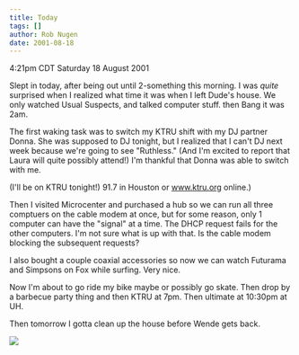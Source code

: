 ```yaml
---
title: Today
tags: []
author: Rob Nugen
date: 2001-08-18
---
```


<title></title>
<p class=date>4:21pm CDT Saturday 18 August 2001</p>

<p>Slept in today, after being out until 2-something this morning.  I
was <em>quite</em> surprised when I realized what time it was when I
left Dude's house.  We only watched Usual Suspects, and talked
computer stuff.  then Bang it was 2am.</p>

<p>The first waking task was to switch my KTRU shift with my DJ
partner Donna.  She was supposed to DJ tonight, but I realized that I
can't DJ next week because we're going to see "Ruthless."  (And I'm
excited to report that Laura will quite possibly attend!)  I'm
thankful that Donna was able to switch with me.</p>

<p>(I'll be on KTRU tonight!)  91.7 in Houston or <a
href="http://www.ktru.org">www.ktru.org</a> online.)</p>

<p>Then I visited Microcenter and purchased a hub so we can run all
three comptuers on the cable modem at once, but for some reason, only
1 computer can have the "signal" at a time.  The DHCP request fails
for the other computers.  I'm not sure what is up with that.  Is the
cable modem blocking the subsequent requests?</p>

<p>I also bought a couple coaxial accessories so now we can watch
Futurama and Simpsons on Fox while surfing.  Very nice.</p>

<p>Now I'm about to go ride my bike maybe or possibly go skate.  Then
drop by a barbecue party thing and then KTRU at 7pm.  Then ultimate at
10:30pm at UH.</p>

<p>Then tomorrow I gotta clean up the house before Wende gets back.</p>

<p><img src='/images/rob/wL-ROB.gif'/></p>


